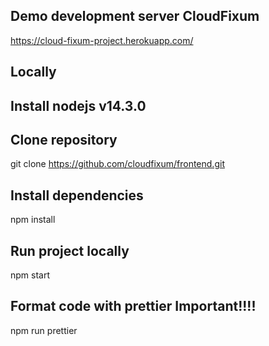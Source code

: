 ## Demo development server CloudFixum

https://cloud-fixum-project.herokuapp.com/

## Locally

## Install nodejs v14.3.0

## Clone repository

git clone https://github.com/cloudfixum/frontend.git

## Install dependencies

npm install

## Run project locally

npm start

## Format code with prettier Important!!!!

npm run prettier
